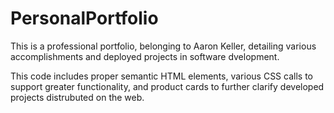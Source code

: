 # PersonalPortfolio

This is a professional portfolio, belonging to Aaron Keller, detailing various accomplishments and deployed projects in software dvelopment.

This code includes proper semantic HTML elements, various CSS calls to support greater functionality, and product cards to further clarify developed projects distrubuted on the web.

